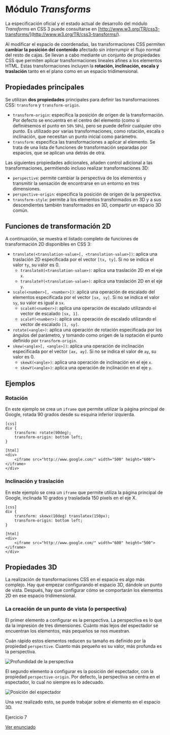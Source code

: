 # Módulo *Transforms*

La especificación oficial y el estado actual de desarrollo del módulo *Transforms* en CSS 3 puede consultarse en [http://www.w3.org/TR/css3-transforms/](http://www.w3.org/TR/css3-transforms/).

Al modificar el espacio de coordenadas, las transformaciones CSS permiten **cambiar la posición del contenido** afectado sin interrumpir el flujo normal del resto de cajas. Se llevan a cabo mediante un conjunto de propiedades CSS que permiten aplicar transformaciones lineales afines a los elementos HTML. Estas transformaciones incluyen la **rotación, inclinación, escala y traslación** tanto en el plano como en un espacio tridimensional.

## Propiedades principales

Se utilizan **dos propiedades** principales para definir las transformaciones CSS: `transform` y `transform-origin`.

* `transform-origin`: especifica la posición de origen de la transformación. Por defecto se encuentra en el centro del elemento (como si definiésemos el punto en `50%` `50%`), pero se puede definir cualquier otro punto. Es utilizado por varias transformaciones, como rotación, escala o inclinación, que necesitan un punto inicial como parámetro.
* `transform`: especifica las transformaciones a aplicar al elemento. Se trata de una lista de funciones de transformación separadas por espacios, que se aplican una detrás de otra.

Las siguientes propiedades adicionales, añaden control adicional a las transformaciones, permitiendo incluso realizar transformaciones 3D:

* `perspective`: permite cambiar la perspectiva de los elementos y transmitir la sensación de encontrarse en un entorno en tres dimensiones.
* `perspective-origin`: especifica la posición de origen de la perspectiva.
* `transform-style`: permite a los elementos transformados en 3D y a sus descendientes también transformados en 3D, compartir un espacio 3D común.

## Funciones de transformación 2D

A continuación, se muestra el listado completo de funciones de transformación 2D disponibles en CSS 3:

* `translate(<translation-value>[, <translation-value>])`: aplica una traslación 2D especificada por el vector `[tx, ty]`. Si no se indica el valor `ty`, su valor es 0.
    * `translateX(<translation-value>)`: aplica una traslación 2D en el eje `x`.
    * `translateY(<translation-value>)`: aplica una traslación 2D en el eje `y`.
* `scale(<number>[, <number>])`: aplica una operación de escalado del elementos especificada por el vector `[sx, sy]`. Si no se indica el valor `sy`, su valor es igual a `sx`.
    * `scaleX(<number>)`: aplica una operación de escalado utilizando el vector de escalado `[sx, 1]`.
    * `scaleY(<number>)`: aplica una operación de escalado utilizando el vector de escalado `[1, sy]`.
* `rotate(<angle>)`: aplica una operación de rotación especificada por los ángulos del parámetro, y tomando como origen de la roptación el punto definido por `transform-origin`.
* `skew(<angle>[, <angle>])`: aplica una operación de inclinación especificada por el vector `[ax, ay]`. Si no se indica el valor de `ay`, su valor es 0.
    * `skewX(<angle>)`: aplica una operación de inclinación en el eje `x`.
    * `skewY(<angle>)`: aplica una operación de inclinación en el eje `y`.

## Ejemplos

### Rotación

En este ejemplo se crea un `iframe` que permite utilizar la página principal de Google, rotada 90 grados desde su esquina inferior izquierda.

    [css]
    div {
        transform: rotate(90deg);
        transform-origin: bottom left;
    }

    [html]
    <div>
        <iframe src="http://www.google.com/" width="500" height="600"></iframe>
    </div>

### Inclinación y traslación

En este ejemplo se crea un `iframe` que permite utiliza la página principal de Google, inclinada 10 grados y trasladada 150 pixels en el eje X.

    [css]
    div {
        transform: skewx(10deg) translatex(150px);
        transform-origin: bottom left;
    }

    [html]
    <div>
        <iframe src="http://www.google.com/" width="600" height="500"></iframe>
    </div>

## Propiedades 3D

La realización de transformaciones CSS en el espacio es algo más complejo. Hay que empezar configurando el espacio 3D, dándole un punto de vista. Después, hay que configurar cómo se comportarán los elementos 2D en ese espacio tridimensional.

### La creación de un punto de vista (o perspectiva)

El primer elemento a configurar es la perspectiva. La perspectiva es lo que da la impresión de tres dimensiones. Cuánto más lejos del espectador se encuentran los elementos, más pequeños se nos muestran.

Cuán rápido estos elementos reducen su tamaño es definido por la propiedad `perspective`. Cuanto más pequeño es su valor, más profunda es la perspectiva.

![Profundidad de la perspectiva](cap05/perspective.png)

El segundo elemento a configurar es la posición del espectador, con la propiedad `perspective-origin`. Por defecto, la perspectiva se centra en el espectador, lo cual no siempre es lo adecuado.

![Posición del espectador](cap05/perspective-origin.png)

Una vez realizado esto, se puede trabajar sobre el elemento en el espacio 3D.

<div class="exercise">
  <p class="title">Ejercicio 7</p>
</div>

[Ver enunciado](#ej07)
